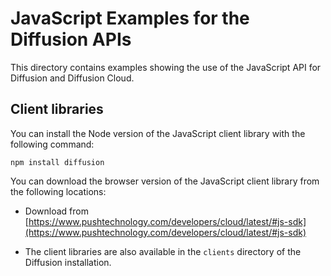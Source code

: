 # JavaScript Examples for the Diffusion APIs

This directory contains examples showing the use of the JavaScript API
for Diffusion and Diffusion Cloud.


## Client libraries

You can install the Node version of the JavaScript client library with the following command:

`npm install diffusion`


You can download the browser version of the JavaScript client library from the following locations:

*   Download from [https://www.pushtechnology.com/developers/cloud/latest/#js-sdk](https://www.pushtechnology.com/developers/cloud/latest/#js-sdk)

*   The client libraries are also available in the `clients` directory of the Diffusion installation.
